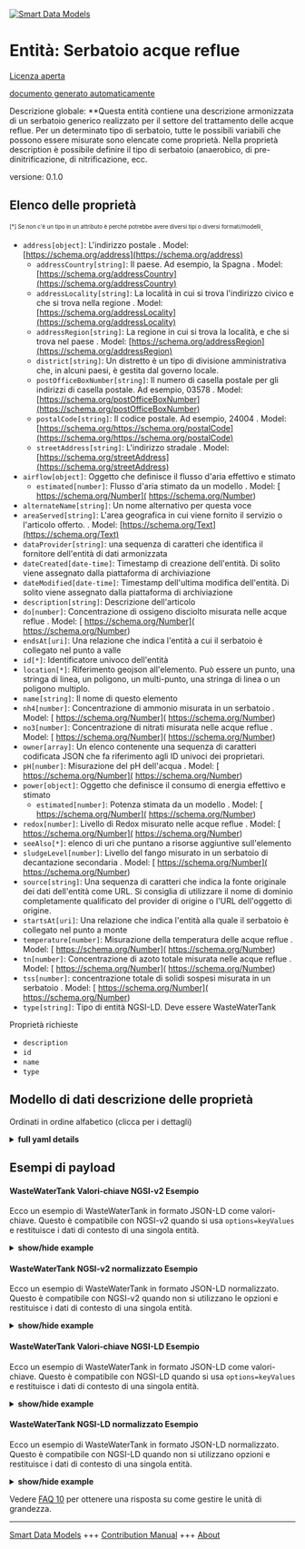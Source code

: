 <!-- 10-Header -->    
[![Smart Data Models](https://smartdatamodels.org/wp-content/uploads/2022/01/SmartDataModels_logo.png "Logo")](https://smartdatamodels.org)    
Entità: Serbatoio acque reflue    
==============================<!-- /10-Header -->    
<!-- 15-License -->    
[Licenza aperta](https://github.com/smart-data-models//dataModel.WasteWater/blob/master/WasteWaterTank/LICENSE.md)    
[documento generato automaticamente](https://docs.google.com/presentation/d/e/2PACX-1vTs-Ng5dIAwkg91oTTUdt8ua7woBXhPnwavZ0FxgR8BsAI_Ek3C5q97Nd94HS8KhP-r_quD4H0fgyt3/pub?start=false&loop=false&delayms=3000#slide=id.gb715ace035_0_60)    
<!-- /15-License -->    
<!-- 20-Description -->    
Descrizione globale: **Questa entità contiene una descrizione armonizzata di un serbatoio generico realizzato per il settore del trattamento delle acque reflue. Per un determinato tipo di serbatoio, tutte le possibili variabili che possono essere misurate sono elencate come proprietà. Nella proprietà description è possibile definire il tipo di serbatoio (anaerobico, di pre-dinitrificazione, di nitrificazione, ecc.    
versione: 0.1.0    
<!-- /20-Description -->    
<!-- 30-PropertiesList -->    
## Elenco delle proprietà    
<sup><sub>[*] Se non c'è un tipo in un attributo è perché potrebbe avere diversi tipi o diversi formati/modelli</sub></sup>.    
- `address[object]`: L'indirizzo postale  . Model: [https://schema.org/address](https://schema.org/address)	- `addressCountry[string]`: Il paese. Ad esempio, la Spagna  . Model: [https://schema.org/addressCountry](https://schema.org/addressCountry)    
	- `addressLocality[string]`: La località in cui si trova l'indirizzo civico e che si trova nella regione  . Model: [https://schema.org/addressLocality](https://schema.org/addressLocality)    
	- `addressRegion[string]`: La regione in cui si trova la località, e che si trova nel paese  . Model: [https://schema.org/addressRegion](https://schema.org/addressRegion)    
	- `district[string]`: Un distretto è un tipo di divisione amministrativa che, in alcuni paesi, è gestita dal governo locale.      
	- `postOfficeBoxNumber[string]`: Il numero di casella postale per gli indirizzi di casella postale. Ad esempio, 03578  . Model: [https://schema.org/postOfficeBoxNumber](https://schema.org/postOfficeBoxNumber)    
	- `postalCode[string]`: Il codice postale. Ad esempio, 24004  . Model: [https://schema.org/https://schema.org/postalCode](https://schema.org/https://schema.org/postalCode)    
	- `streetAddress[string]`: L'indirizzo stradale  . Model: [https://schema.org/streetAddress](https://schema.org/streetAddress)    
- `airflow[object]`: Oggetto che definisce il flusso d'aria effettivo e stimato  	- `estimated[number]`: Flusso d'aria stimato da un modello  . Model: [ https://schema.org/Number]( https://schema.org/Number)    
- `alternateName[string]`: Un nome alternativo per questa voce  - `areaServed[string]`: L'area geografica in cui viene fornito il servizio o l'articolo offerto.  . Model: [https://schema.org/Text](https://schema.org/Text)- `dataProvider[string]`: una sequenza di caratteri che identifica il fornitore dell'entità di dati armonizzata  - `dateCreated[date-time]`: Timestamp di creazione dell'entità. Di solito viene assegnato dalla piattaforma di archiviazione  - `dateModified[date-time]`: Timestamp dell'ultima modifica dell'entità. Di solito viene assegnato dalla piattaforma di archiviazione  - `description[string]`: Descrizione dell'articolo  - `do[number]`: Concentrazione di ossigeno disciolto misurata nelle acque reflue  . Model: [ https://schema.org/Number]( https://schema.org/Number)- `endsAt[uri]`: Una relazione che indica l'entità a cui il serbatoio è collegato nel punto a valle  - `id[*]`: Identificatore univoco dell'entità  - `location[*]`: Riferimento geojson all'elemento. Può essere un punto, una stringa di linea, un poligono, un multi-punto, una stringa di linea o un poligono multiplo.  - `name[string]`: Il nome di questo elemento  - `nh4[number]`: Concentrazione di ammonio misurata in un serbatoio  . Model: [ https://schema.org/Number]( https://schema.org/Number)- `no3[number]`: Concentrazione di nitrati misurata nelle acque reflue  . Model: [ https://schema.org/Number]( https://schema.org/Number)- `owner[array]`: Un elenco contenente una sequenza di caratteri codificata JSON che fa riferimento agli ID univoci dei proprietari.  - `pH[number]`: Misurazione del pH dell'acqua  . Model: [ https://schema.org/Number]( https://schema.org/Number)- `power[object]`: Oggetto che definisce il consumo di energia effettivo e stimato  	- `estimated[number]`: Potenza stimata da un modello  . Model: [ https://schema.org/Number]( https://schema.org/Number)    
- `redox[number]`: Livello di Redox misurato nelle acque reflue  . Model: [ https://schema.org/Number]( https://schema.org/Number)- `seeAlso[*]`: elenco di uri che puntano a risorse aggiuntive sull'elemento  - `sludgeLevel[number]`: Livello del fango misurato in un serbatoio di decantazione secondaria  . Model: [ https://schema.org/Number]( https://schema.org/Number)- `source[string]`: Una sequenza di caratteri che indica la fonte originale dei dati dell'entità come URL. Si consiglia di utilizzare il nome di dominio completamente qualificato del provider di origine o l'URL dell'oggetto di origine.  - `startsAt[uri]`: Una relazione che indica l'entità alla quale il serbatoio è collegato nel punto a monte  - `temperature[number]`: Misurazione della temperatura delle acque reflue  . Model: [ https://schema.org/Number]( https://schema.org/Number)- `tn[number]`: Concentrazione di azoto totale misurata nelle acque reflue  . Model: [ https://schema.org/Number]( https://schema.org/Number)- `tss[number]`: concentrazione totale di solidi sospesi misurata in un serbatoio  . Model: [ https://schema.org/Number]( https://schema.org/Number)- `type[string]`: Tipo di entità NGSI-LD. Deve essere WasteWaterTank  <!-- /30-PropertiesList -->    
<!-- 35-RequiredProperties -->    
Proprietà richieste    
- `description`  - `id`  - `name`  - `type`  <!-- /35-RequiredProperties -->    
<!-- 40-RequiredProperties -->    
<!-- /40-RequiredProperties -->    
<!-- 50-DataModelHeader -->    
## Modello di dati descrizione delle proprietà    
Ordinati in ordine alfabetico (clicca per i dettagli)    
<!-- /50-DataModelHeader -->    
<!-- 60-ModelYaml -->    
<details><summary><strong>full yaml details</strong></summary>      
```yaml    
WasteWaterTank:      
  description: 'This entity contains an harmonised description of a generic Tank made for the Wastewater treatment domain. For a given type of tank, all possible variables that can be measures are listed as properties. In the description property, the type of tank (anaerobic, pre-dinitrification, nitrification etc.)can be defined.'      
  properties:      
    address:      
      description: The mailing address      
      properties:      
        addressCountry:      
          description: 'The country. For example, Spain'      
          type: string      
          x-ngsi:      
            model: https://schema.org/addressCountry      
            type: Property      
        addressLocality:      
          description: 'The locality in which the street address is, and which is in the region'      
          type: string      
          x-ngsi:      
            model: https://schema.org/addressLocality      
            type: Property      
        addressRegion:      
          description: 'The region in which the locality is, and which is in the country'      
          type: string      
          x-ngsi:      
            model: https://schema.org/addressRegion      
            type: Property      
        district:      
          description: 'A district is a type of administrative division that, in some countries, is managed by the local government'      
          type: string      
          x-ngsi:      
            type: Property      
        postOfficeBoxNumber:      
          description: 'The post office box number for PO box addresses. For example, 03578'      
          type: string      
          x-ngsi:      
            model: https://schema.org/postOfficeBoxNumber      
            type: Property      
        postalCode:      
          description: 'The postal code. For example, 24004'      
          type: string      
          x-ngsi:      
            model: https://schema.org/https://schema.org/postalCode      
            type: Property      
        streetAddress:      
          description: The street address      
          type: string      
          x-ngsi:      
            model: https://schema.org/streetAddress      
            type: Property      
        streetNr:      
          description: Number identifying a specific property on a public street      
          type: string      
          x-ngsi:      
            type: Property      
      type: object      
      x-ngsi:      
        model: https://schema.org/address      
        type: Property      
    airflow:      
      description: Object defining the actual and estimated airflow      
      properties:      
        estimated:      
          description: Airflow estimated by a model      
          type: number      
          x-ngsi:      
            model: ' https://schema.org/Number'      
            type: Property      
            units: ' m/s'      
        measured:      
          description: Airflow measured by a device      
          type: number      
          x-ngsi:      
            model: ' https://schema.org/Number'      
            type: Property      
            units: ' m/s'      
      type: object      
      x-ngsi:      
        type: Property      
    alternateName:      
      description: An alternative name for this item      
      type: string      
      x-ngsi:      
        type: Property      
    areaServed:      
      description: The geographic area where a service or offered item is provided      
      type: string      
      x-ngsi:      
        model: https://schema.org/Text      
        type: Property      
    dataProvider:      
      description: A sequence of characters identifying the provider of the harmonised data entity      
      type: string      
      x-ngsi:      
        type: Property      
    dateCreated:      
      description: Entity creation timestamp. This will usually be allocated by the storage platform      
      format: date-time      
      type: string      
      x-ngsi:      
        type: Property      
    dateModified:      
      description: Timestamp of the last modification of the entity. This will usually be allocated by the storage platform      
      format: date-time      
      type: string      
      x-ngsi:      
        type: Property      
    description:      
      description: A description of this item      
      type: string      
      x-ngsi:      
        type: Property      
    do:      
      description: Dissolved Oxygen concentration measured in wastewater      
      type: number      
      x-ngsi:      
        model: ' https://schema.org/Number'      
        type: Property      
        units: ' mg/L'      
    endsAt:      
      description: A relationship indicating the entity the tank is connected to in the downstream point      
      format: uri      
      type: string      
      x-ngsi:      
        type: Relationship      
    id:      
      anyOf:      
        - description: Identifier format of any NGSI entity      
          maxLength: 256      
          minLength: 1      
          pattern: ^[\w\-\.\{\}\$\+\*\[\]`|~^@!,:\\]+$      
          type: string      
          x-ngsi:      
            type: Property      
        - description: Identifier format of any NGSI entity      
          format: uri      
          type: string      
          x-ngsi:      
            type: Property      
      description: Unique identifier of the entity      
      x-ngsi:      
        type: Property      
    location:      
      description: 'Geojson reference to the item. It can be Point, LineString, Polygon, MultiPoint, MultiLineString or MultiPolygon'      
      oneOf:      
        - description: Geojson reference to the item. Point      
          properties:      
            bbox:      
              items:      
                type: number      
              minItems: 4      
              type: array      
            coordinates:      
              items:      
                type: number      
              minItems: 2      
              type: array      
            type:      
              enum:      
                - Point      
              type: string      
          required:      
            - type      
            - coordinates      
          title: GeoJSON Point      
          type: object      
          x-ngsi:      
            type: GeoProperty      
        - description: Geojson reference to the item. LineString      
          properties:      
            bbox:      
              items:      
                type: number      
              minItems: 4      
              type: array      
            coordinates:      
              items:      
                items:      
                  type: number      
                minItems: 2      
                type: array      
              minItems: 2      
              type: array      
            type:      
              enum:      
                - LineString      
              type: string      
          required:      
            - type      
            - coordinates      
          title: GeoJSON LineString      
          type: object      
          x-ngsi:      
            type: GeoProperty      
        - description: Geojson reference to the item. Polygon      
          properties:      
            bbox:      
              items:      
                type: number      
              minItems: 4      
              type: array      
            coordinates:      
              items:      
                items:      
                  items:      
                    type: number      
                  minItems: 2      
                  type: array      
                minItems: 4      
                type: array      
              type: array      
            type:      
              enum:      
                - Polygon      
              type: string      
          required:      
            - type      
            - coordinates      
          title: GeoJSON Polygon      
          type: object      
          x-ngsi:      
            type: GeoProperty      
        - description: Geojson reference to the item. MultiPoint      
          properties:      
            bbox:      
              items:      
                type: number      
              minItems: 4      
              type: array      
            coordinates:      
              items:      
                items:      
                  type: number      
                minItems: 2      
                type: array      
              type: array      
            type:      
              enum:      
                - MultiPoint      
              type: string      
          required:      
            - type      
            - coordinates      
          title: GeoJSON MultiPoint      
          type: object      
          x-ngsi:      
            type: GeoProperty      
        - description: Geojson reference to the item. MultiLineString      
          properties:      
            bbox:      
              items:      
                type: number      
              minItems: 4      
              type: array      
            coordinates:      
              items:      
                items:      
                  items:      
                    type: number      
                  minItems: 2      
                  type: array      
                minItems: 2      
                type: array      
              type: array      
            type:      
              enum:      
                - MultiLineString      
              type: string      
          required:      
            - type      
            - coordinates      
          title: GeoJSON MultiLineString      
          type: object      
          x-ngsi:      
            type: GeoProperty      
        - description: Geojson reference to the item. MultiLineString      
          properties:      
            bbox:      
              items:      
                type: number      
              minItems: 4      
              type: array      
            coordinates:      
              items:      
                items:      
                  items:      
                    items:      
                      type: number      
                    minItems: 2      
                    type: array      
                  minItems: 4      
                  type: array      
                type: array      
              type: array      
            type:      
              enum:      
                - MultiPolygon      
              type: string      
          required:      
            - type      
            - coordinates      
          title: GeoJSON MultiPolygon      
          type: object      
          x-ngsi:      
            type: GeoProperty      
      x-ngsi:      
        type: GeoProperty      
    name:      
      description: The name of this item      
      type: string      
      x-ngsi:      
        type: Property      
    nh4:      
      description: Ammonium concentration measured in a tank      
      type: number      
      x-ngsi:      
        model: ' https://schema.org/Number'      
        type: Property      
        units: ' mg/L'      
    no3:      
      description: Nitrate concentration measured in wastewater      
      type: number      
      x-ngsi:      
        model: ' https://schema.org/Number'      
        type: Property      
        units: ' mg/L'      
    owner:      
      description: A List containing a JSON encoded sequence of characters referencing the unique Ids of the owner(s)      
      items:      
        anyOf:      
          - description: Identifier format of any NGSI entity      
            maxLength: 256      
            minLength: 1      
            pattern: ^[\w\-\.\{\}\$\+\*\[\]`|~^@!,:\\]+$      
            type: string      
            x-ngsi:      
              type: Property      
          - description: Identifier format of any NGSI entity      
            format: uri      
            type: string      
            x-ngsi:      
              type: Property      
        description: Unique identifier of the entity      
        x-ngsi:      
          type: Property      
      type: array      
      x-ngsi:      
        type: Property      
    pH:      
      description: Water pH level measured      
      type: number      
      x-ngsi:      
        model: ' https://schema.org/Number'      
        type: Property      
    power:      
      description: Object defining the actual and estimated power consumption      
      properties:      
        estimated:      
          description: Power estimated by a model      
          type: number      
          x-ngsi:      
            model: ' https://schema.org/Number'      
            type: Property      
            units: ' kW'      
        measured:      
          description: Power measured by a device      
          type: number      
          x-ngsi:      
            model: ' https://schema.org/Number'      
            type: Property      
            units: ' kW'      
      type: object      
      x-ngsi:      
        type: Property      
    redox:      
      description: Redox level measured in wastewater      
      type: number      
      x-ngsi:      
        model: ' https://schema.org/Number'      
        type: Property      
        units: ' mV'      
    seeAlso:      
      description: list of uri pointing to additional resources about the item      
      oneOf:      
        - items:      
            format: uri      
            type: string      
          minItems: 1      
          type: array      
        - format: uri      
          type: string      
      x-ngsi:      
        type: Property      
    sludgeLevel:      
      description: Sludge Level measured in a secondary settler tank      
      type: number      
      x-ngsi:      
        model: ' https://schema.org/Number'      
        type: Property      
        units: ' metre'      
    source:      
      description: 'A sequence of characters giving the original source of the entity data as a URL. Recommended to be the fully qualified domain name of the source provider, or the URL to the source object'      
      type: string      
      x-ngsi:      
        type: Property      
    startsAt:      
      description: A relationship indicating the entity the tank is connected to in the upstream point      
      format: uri      
      type: string      
      x-ngsi:      
        type: Relationship      
    temperature:      
      description: Wastewater temperature measured      
      type: number      
      x-ngsi:      
        model: ' https://schema.org/Number'      
        type: Property      
        units: ' Celsius'      
    tn:      
      description: Total Nitrogen concentration measured in wastewater      
      type: number      
      x-ngsi:      
        model: ' https://schema.org/Number'      
        type: Property      
        units: ' mg/L'      
    tss:      
      description: total suspended solids concentration measured in a tank      
      type: number      
      x-ngsi:      
        model: ' https://schema.org/Number'      
        type: Property      
        units: ' mg/L'      
    type:      
      description: NGSI-LD Entity Type. It has to be WasteWaterTank      
      enum:      
        - WasteWaterTank      
      type: string      
      x-ngsi:      
        type: Property      
  required:      
    - id      
    - type      
    - name      
    - description      
  type: object      
  x-derived-from: ""      
  x-disclaimer: 'Redistribution and use in source and binary forms, with or without modification, are permitted  provided that the license conditions are met. Copyleft (c) 2022 Contributors to Smart Data Models Program'      
  x-license-url: https://github.com/smart-data-models/dataModel.WasteWater/blob/master/WasteWaterTank/LICENSE.md      
  x-model-schema: https://smart-data-models.github.io/data-models/specs/WasteWaterTreatment/WasteWaterTank/schema.json      
  x-model-tags: ""      
  x-version: 0.1.0      
```    
</details>      
<!-- /60-ModelYaml -->    
<!-- 70-MiddleNotes -->    
<!-- /70-MiddleNotes -->    
<!-- 80-Examples -->    
## Esempi di payload    
#### WasteWaterTank Valori-chiave NGSI-v2 Esempio    
Ecco un esempio di WasteWaterTank in formato JSON-LD come valori-chiave. Questo è compatibile con NGSI-v2 quando si usa `options=keyValues` e restituisce i dati di contesto di una singola entità.    
<details><summary><strong>show/hide example</strong></summary>      
```json  
{  
  "id": "urn:ngsi-ld:WasteWaterTank:aerobicTank2",  
  "type": "WasteWaterTank",  
  "name": "Aerobic Tank 2",  
  "description": "Aerobic tank in treatment lane 2.",  
  "tss": 3500,  
  "nh4": 1.3,  
  "no3": 5.2,  
  "do": 1.2,  
  "redox": 250,  
  "sludgeLevel": 0.8,  
  "temperature": 16,  
  "pH": 7.8,  
  "startsAt": "urn:ngsi-ld:WasteWaterTank:facultativeTank2",  
  "endsAt": "urn:ngsi-ld:WasteWaterTank:secondarySettler2a"  
}  
```  
</details>    
#### WasteWaterTank NGSI-v2 normalizzato Esempio    
Ecco un esempio di WasteWaterTank in formato JSON-LD normalizzato. Questo è compatibile con NGSI-v2 quando non si utilizzano le opzioni e restituisce i dati di contesto di una singola entità.    
<details><summary><strong>show/hide example</strong></summary>      
```json  
{  
  "id": "urn:ngsi-ld:WasteWaterTank:aerobicTank2",  
  "type": "WasteWaterTank",  
  "name": {  
    "type": "Text",  
    "value": "Aerobic Tank 2"  
  },  
  "description": {  
    "type": "Text",  
    "value": "Aerobic tank in treatment lane 2."  
  },  
  "tss": {  
    "type": "Number",  
    "value": 3500  
  },  
  "nh4": {  
    "type": "Number",  
    "value": 1.3  
  },  
  "no3": {  
    "type": "Number",  
    "value": 5.2  
  },  
  "do": {  
    "type": "Number",  
    "value": 1.2  
  },  
  "redox": {  
    "type": "Number",  
    "value": 250  
  },  
  "sludgeLevel": {  
    "type": "Number",  
    "value": 0.8  
  },  
  "temperature": {  
    "type": "Number",  
    "value": 16  
  },  
  "pH": {  
    "type": "Number",  
    "value": 7.8  
  },  
  "startsAt": {  
    "type": "Text",  
    "value": "urn:ngsi-ld:WasteWaterTank:facultativeTank2"  
  },  
  "endsAt": {  
    "type": "Text",  
    "value": "urn:ngsi-ld:WasteWaterTank:secondarySettler2a"  
  }  
}  
```  
</details>    
#### WasteWaterTank Valori-chiave NGSI-LD Esempio    
Ecco un esempio di WasteWaterTank in formato JSON-LD come valori-chiave. Questo è compatibile con NGSI-LD quando si usa `options=keyValues` e restituisce i dati di contesto di una singola entità.    
<details><summary><strong>show/hide example</strong></summary>      
```json  
{  
  "id": "urn:ngsi-ld:WasteWaterTank:aerobicTank2",  
  "type": "WasteWaterTank",  
  "description": "Aerobic tank in treatment lane 2.",  
  "do": 1.2,  
  "endsAt": "urn:ngsi-ld:WasteWaterTank:secondarySettler2a",  
  "name": "Aerobic Tank 2",  
  "nh4": 1.3,  
  "no3": 5.2,  
  "pH": 7.8,  
  "redox": 250,  
  "sludgeLevel": 0.8,  
  "startsAt": "urn:ngsi-ld:WasteWaterTank:facultativeTank2",  
  "temperature": 16,  
  "tss": 3500,  
  "@context": [  
    "https://raw.githubusercontent.com/smart-data-models/dataModel.WasteWater/master/context.jsonld"  
  ]  
}  
```  
</details>    
#### WasteWaterTank NGSI-LD normalizzato Esempio    
Ecco un esempio di WasteWaterTank in formato JSON-LD normalizzato. Questo è compatibile con NGSI-LD quando non si utilizzano opzioni e restituisce i dati di contesto di una singola entità.    
<details><summary><strong>show/hide example</strong></summary>      
```json  
{  
    "id": "urn:ngsi-ld:WasteWaterTank:aerobicTank2",  
    "type": "WasteWaterTank",  
    "description": {  
        "type": "Property",  
        "value": "Aerobic tank in treatment lane 2."  
    },  
    "do": {  
        "type": "Property",  
        "value": 1.2  
    },  
    "endsAt": {  
        "type": "Relationship",  
        "object": "urn:ngsi-ld:WasteWaterTank:secondarySettler2a"  
    },  
    "name": {  
        "type": "Property",  
        "value": "Aerobic Tank 2"  
    },  
    "nh4": {  
        "type": "Property",  
        "value": 1.3  
    },  
    "no3": {  
        "type": "Property",  
        "value": 5.2  
    },  
    "pH": {  
        "type": "Property",  
        "value": 7.8  
    },  
    "redox": {  
        "type": "Property",  
        "value": 250  
    },  
    "sludgeLevel": {  
        "type": "Property",  
        "value": 0.8  
    },  
    "startsAt": {  
        "type": "Relationship",  
        "object": "urn:ngsi-ld:WasteWaterTank:facultativeTank2"  
    },  
    "temperature": {  
        "type": "Property",  
        "value": 16  
    },  
    "tss": {  
        "type": "Property",  
        "value": 3500  
    },  
    "@context": [  
        "https://raw.githubusercontent.com/smart-data-models/dataModel.WasteWater/master/context.jsonld"  
    ]  
}  
```  
</details><!-- /80-Examples -->    
<!-- 90-FooterNotes -->    
<!-- /90-FooterNotes -->    
<!-- 95-Units -->    
Vedere [FAQ 10](https://smartdatamodels.org/index.php/faqs/) per ottenere una risposta su come gestire le unità di grandezza.    
<!-- /95-Units -->    
<!-- 97-LastFooter -->    
---    
[Smart Data Models](https://smartdatamodels.org) +++ [Contribution Manual](https://bit.ly/contribution_manual) +++ [About](https://bit.ly/Introduction_SDM)<!-- /97-LastFooter -->    
